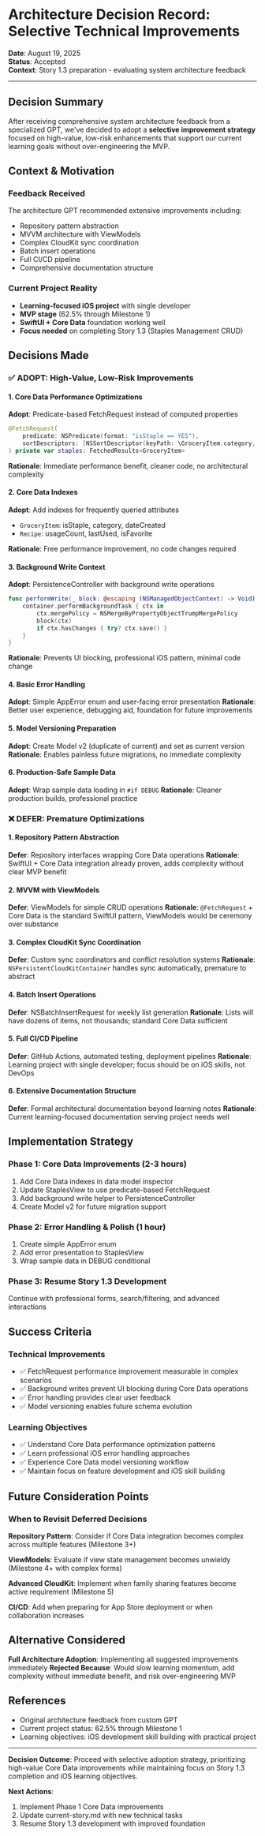 # Architecture Decision Record: Selective Technical Improvements

**Date**: August 19, 2025  
**Status**: Accepted  
**Context**: Story 1.3 preparation - evaluating system architecture feedback

---

## Decision Summary

After receiving comprehensive system architecture feedback from a specialized GPT, we've decided to adopt a **selective improvement strategy** focused on high-value, low-risk enhancements that support our current learning goals without over-engineering the MVP.

## Context & Motivation

### Feedback Received
The architecture GPT recommended extensive improvements including:
- Repository pattern abstraction
- MVVM architecture with ViewModels
- Complex CloudKit sync coordination
- Batch insert operations
- Full CI/CD pipeline
- Comprehensive documentation structure

### Current Project Reality
- **Learning-focused iOS project** with single developer
- **MVP stage** (62.5% through Milestone 1)
- **SwiftUI + Core Data** foundation working well
- **Focus needed** on completing Story 1.3 (Staples Management CRUD)

## Decisions Made

### ✅ ADOPT: High-Value, Low-Risk Improvements

#### 1. Core Data Performance Optimizations
**Adopt**: Predicate-based FetchRequest instead of computed properties
```swift
@FetchRequest(
    predicate: NSPredicate(format: "isStaple == YES"),
    sortDescriptors: [NSSortDescriptor(keyPath: \GroceryItem.category, ascending: true)]
) private var staples: FetchedResults<GroceryItem>
```
**Rationale**: Immediate performance benefit, cleaner code, no architectural complexity

#### 2. Core Data Indexes
**Adopt**: Add indexes for frequently queried attributes
- `GroceryItem`: isStaple, category, dateCreated
- `Recipe`: usageCount, lastUsed, isFavorite

**Rationale**: Free performance improvement, no code changes required

#### 3. Background Write Context
**Adopt**: PersistenceController with background write operations
```swift
func performWrite(_ block: @escaping (NSManagedObjectContext) -> Void) {
    container.performBackgroundTask { ctx in
        ctx.mergePolicy = NSMergeByPropertyObjectTrumpMergePolicy
        block(ctx)
        if ctx.hasChanges { try? ctx.save() }
    }
}
```
**Rationale**: Prevents UI blocking, professional iOS pattern, minimal code change

#### 4. Basic Error Handling
**Adopt**: Simple AppError enum and user-facing error presentation
**Rationale**: Better user experience, debugging aid, foundation for future improvements

#### 5. Model Versioning Preparation
**Adopt**: Create Model v2 (duplicate of current) and set as current version
**Rationale**: Enables painless future migrations, no immediate complexity

#### 6. Production-Safe Sample Data
**Adopt**: Wrap sample data loading in `#if DEBUG`
**Rationale**: Cleaner production builds, professional practice

### ❌ DEFER: Premature Optimizations

#### 1. Repository Pattern Abstraction
**Defer**: Repository interfaces wrapping Core Data operations
**Rationale**: SwiftUI + Core Data integration already proven, adds complexity without clear MVP benefit

#### 2. MVVM with ViewModels
**Defer**: ViewModels for simple CRUD operations
**Rationale**: `@FetchRequest` + Core Data is the standard SwiftUI pattern, ViewModels would be ceremony over substance

#### 3. Complex CloudKit Sync Coordination
**Defer**: Custom sync coordinators and conflict resolution systems
**Rationale**: `NSPersistentCloudKitContainer` handles sync automatically, premature to abstract

#### 4. Batch Insert Operations
**Defer**: NSBatchInsertRequest for weekly list generation
**Rationale**: Lists will have dozens of items, not thousands; standard Core Data sufficient

#### 5. Full CI/CD Pipeline
**Defer**: GitHub Actions, automated testing, deployment pipelines
**Rationale**: Learning project with single developer; focus should be on iOS skills, not DevOps

#### 6. Extensive Documentation Structure
**Defer**: Formal architectural documentation beyond learning notes
**Rationale**: Current learning-focused documentation serving project needs well

## Implementation Strategy

### Phase 1: Core Data Improvements (2-3 hours)
1. Add Core Data indexes in data model inspector
2. Update StaplesView to use predicate-based FetchRequest
3. Add background write helper to PersistenceController
4. Create Model v2 for future migration support

### Phase 2: Error Handling & Polish (1 hour)
1. Create simple AppError enum
2. Add error presentation to StaplesView
3. Wrap sample data in DEBUG conditional

### Phase 3: Resume Story 1.3 Development
Continue with professional forms, search/filtering, and advanced interactions

## Success Criteria

### Technical Improvements
- ✅ FetchRequest performance improvement measurable in complex scenarios
- ✅ Background writes prevent UI blocking during Core Data operations
- ✅ Error handling provides clear user feedback
- ✅ Model versioning enables future schema evolution

### Learning Objectives
- ✅ Understand Core Data performance optimization patterns
- ✅ Learn professional iOS error handling approaches
- ✅ Experience Core Data model versioning workflow
- ✅ Maintain focus on feature development and iOS skill building

## Future Consideration Points

### When to Revisit Deferred Decisions

**Repository Pattern**: Consider if Core Data integration becomes complex across multiple features (Milestone 3+)

**ViewModels**: Evaluate if view state management becomes unwieldy (Milestone 4+ with complex forms)

**Advanced CloudKit**: Implement when family sharing features become active requirement (Milestone 5)

**CI/CD**: Add when preparing for App Store deployment or when collaboration increases

## Alternative Considered

**Full Architecture Adoption**: Implementing all suggested improvements immediately
**Rejected Because**: Would slow learning momentum, add complexity without immediate benefit, and risk over-engineering MVP

## References

- Original architecture feedback from custom GPT
- Current project status: 62.5% through Milestone 1
- Learning objectives: iOS development skill building with practical project

---

**Decision Outcome**: Proceed with selective adoption strategy, prioritizing high-value Core Data improvements while maintaining focus on Story 1.3 completion and iOS learning objectives.

**Next Actions**: 
1. Implement Phase 1 Core Data improvements
2. Update current-story.md with new technical tasks
3. Resume Story 1.3 development with improved foundation